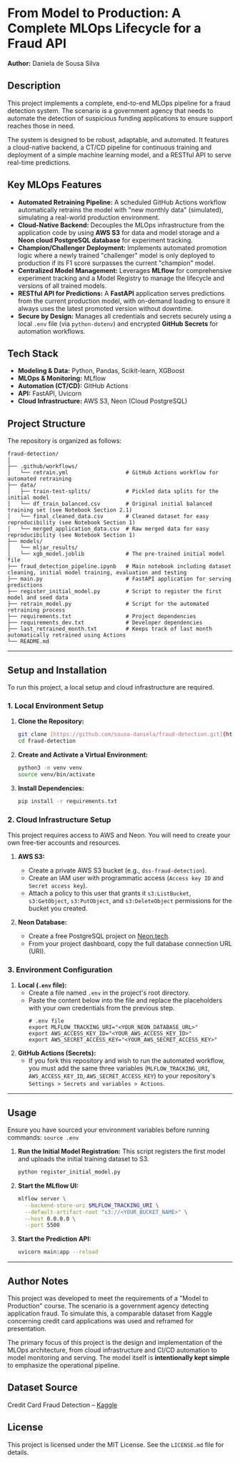 # From Model to Production: A Complete MLOps Lifecycle for a Fraud API

**Author:** Daniela de Sousa Silva

## Description

This project implements a complete, end-to-end MLOps pipeline for a fraud detection system. The scenario is a government agency that needs to automate the detection of suspicious funding applications to ensure support reaches those in need.

The system is designed to be robust, adaptable, and automated. It features a cloud-native backend, a CT/CD pipeline for continuous training and deployment of a simple machine learning model, and a RESTful API to serve real-time predictions.

## Key MLOps Features

- **Automated Retraining Pipeline:** A scheduled GitHub Actions workflow automatically retrains the model with "new monthly data" (simulated), simulating a real-world production environment.
- **Cloud-Native Backend:** Decouples the MLOps infrastructure from the application code by using **AWS S3** for data and model storage and a **Neon cloud PostgreSQL database** for experiment tracking.
- **Champion/Challenger Deployment:** Implements automated promotion logic where a newly trained "challenger" model is only deployed to production if its F1 score surpasses the current "champion" model.
- **Centralized Model Management:** Leverages **MLflow** for comprehensive experiment tracking and a Model Registry to manage the lifecycle and versions of all trained models.
- **RESTful API for Predictions:** A **FastAPI** application serves predictions from the current production model, with on-demand loading to ensure it always uses the latest promoted version without downtime.
- **Secure by Design:** Manages all credentials and secrets securely using a local `.env` file (via `python-dotenv`) and encrypted **GitHub Secrets** for automation workflows.

## Tech Stack

- **Modeling & Data:** Python, Pandas, Scikit-learn, XGBoost
- **MLOps & Monitoring:** MLflow
- **Automation (CT/CD):** GitHub Actions
- **API:** FastAPI, Uvicorn
- **Cloud Infrastructure:** AWS S3, Neon (Cloud PostgreSQL)

## Project Structure

The repository is organized as follows:
```
fraud-detection/
│
├── .github/workflows/
│   └── retrain.yml                  # GitHub Actions workflow for automated retraining
├── data/
│   ├── train-test-splits/           # Pickled data splits for the initial model
│   └── df_train_balanced.csv        # Original initial balanced training set (see Notebook Section 2.1)
│   └── final_cleaned_data.csv       # Cleaned dataset for easy reproducibility (see Notebook Section 1)
│   └── merged_application_data.csv  # Raw merged data for easy reproducibility (see Notebook Section 1)
├── models/
│   └── mljar_results/
│   └── xgb_model.joblib             # The pre-trained initial model file
├── fraud_detection_pipeline.ipynb   # Main notebook including dataset cleaning, initial model training, evaluation and testing
├── main.py                          # FastAPI application for serving predictions
├── register_initial_model.py        # Script to register the first model and seed data
├── retrain_model.py                 # Script for the automated retraining process
├── requirements.txt                 # Project dependencies
├── requirements_dev.txt             # Developer dependencies
├── last_retrained_month.txt         # Keeps track of last month automatically retrained using Actions
└── README.md
```

---

## Setup and Installation

To run this project, a local setup and cloud infrastructure are required.

### 1. Local Environment Setup
1.  **Clone the Repository:**
    ```bash
    git clone [https://github.com/sousa-daniela/fraud-detection.git](https://github.com/sousa-daniela/fraud-detection.git)
    cd fraud-detection
    ```
2.  **Create and Activate a Virtual Environment:**
    ```bash
    python3 -m venv venv
    source venv/bin/activate
    ```
3.  **Install Dependencies:**
    ```bash
    pip install -r requirements.txt
    ```

### 2. Cloud Infrastructure Setup
This project requires access to AWS and Neon. You will need to create your own free-tier accounts and resources.

1.  **AWS S3:**
    - Create a private AWS S3 bucket (e.g., `dss-fraud-detection`).
    - Create an IAM user with programmatic access (`Access key ID` and `Secret access key`).
    - Attach a policy to this user that grants it `s3:ListBucket`, `s3:GetObject`, `s3:PutObject`, and `s3:DeleteObject` permissions for the bucket you created.

2.  **Neon Database:**
    - Create a free PostgreSQL project on [Neon.tech](https://neon.tech).
    - From your project dashboard, copy the full database connection URL (URI).

### 3. Environment Configuration
1.  **Local (`.env` file):**
    - Create a file named `.env` in the project's root directory.
    - Paste the content below into the file and replace the placeholders with your own credentials from the previous step.
      ```
      # .env file
      export MLFLOW_TRACKING_URI="<YOUR_NEON_DATABASE_URL>"
      export AWS_ACCESS_KEY_ID="<YOUR_AWS_ACCESS_KEY_ID>"
      export AWS_SECRET_ACCESS_KEY="<YOUR_AWS_SECRET_ACCESS_KEY>"
      ```
2.  **GitHub Actions (Secrets):**
    - If you fork this repository and wish to run the automated workflow, you must add the same three variables (`MLFLOW_TRACKING_URI`, `AWS_ACCESS_KEY_ID`, `AWS_SECRET_ACCESS_KEY`) to your repository's `Settings > Secrets and variables > Actions`.

---

## Usage

Ensure you have sourced your environment variables before running commands: `source .env`

1.  **Run the Initial Model Registration:**
    This script registers the first model and uploads the initial training dataset to S3.
    ```bash
    python register_initial_model.py
    ```
2.  **Start the MLflow UI:**
    ```bash
    mlflow server \
      --backend-store-uri $MLFLOW_TRACKING_URI \
      --default-artifact-root "s3://<YOUR_BUCKET_NAME>" \
      --host 0.0.0.0 \
      --port 5500
    ```
3.  **Start the Prediction API:**
    ```bash
    uvicorn main:app --reload
    ```

---

## Author Notes

This project was developed to meet the requirements of a "Model to Production" course. The scenario is a government agency detecting application fraud. To simulate this, a comparable dataset from Kaggle concerning credit card applications was used and reframed for presentation.

The primary focus of this project is the design and implementation of the MLOps architecture, from cloud infrastructure and CI/CD automation to model monitoring and serving. The model itself is **intentionally kept simple** to emphasize the operational pipeline.

## Dataset Source

Credit Card Fraud Detection – [Kaggle](https://www.kaggle.com/c/home-credit-default-risk)

## License

This project is licensed under the MIT License. See the `LICENSE.md` file for details.

